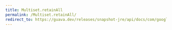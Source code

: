 ```yaml
---
title: Multiset.retainAll
permalink: /Multiset.retainAll/
redirect_to: https://guava.dev/releases/snapshot-jre/api/docs/com/google/common/collect/Multiset.html#retainAll-java.util.Collection-
---
```

